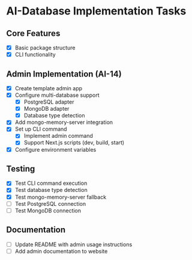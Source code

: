 # AI-Database Implementation Tasks

## Core Features
- [x] Basic package structure
- [x] CLI functionality

## Admin Implementation (AI-14)
- [x] Create template admin app
- [x] Configure multi-database support
  - [x] PostgreSQL adapter
  - [x] MongoDB adapter
  - [x] Database type detection
- [x] Add mongo-memory-server integration
- [x] Set up CLI command
  - [x] Implement admin command
  - [x] Support Next.js scripts (dev, build, start)
- [x] Configure environment variables
    
## Testing
- [x] Test CLI command execution
- [x] Test database type detection
- [x] Test mongo-memory-server fallback
- [ ] Test PostgreSQL connection
- [ ] Test MongoDB connection

## Documentation
- [ ] Update README with admin usage instructions
- [ ] Add admin documentation to website
